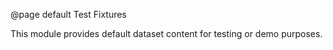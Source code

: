 @page default Test Fixtures

This module provides default dataset content for testing or demo purposes.
